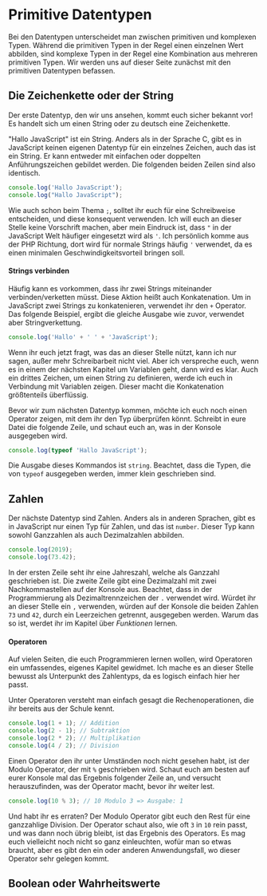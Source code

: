 # Primitive Datentypen

Bei den Datentypen unterscheidet man zwischen primitiven und komplexen Typen. Während die primitiven Typen in der Regel einen einzelnen Wert abbilden, sind komplexe Typen in der Regel eine Kombination aus mehreren primitiven Typen. Wir werden uns auf dieser Seite zunächst mit den primitiven Datentypen befassen.

## Die Zeichenkette oder der String

Der erste Datentyp, den wir uns ansehen, kommt euch sicher bekannt vor! Es handelt sich um einen String oder zu deutsch eine Zeichenkette. 

"Hallo JavaScript" ist ein String. Anders als in der Sprache C, gibt es in JavaScript keinen eigenen Datentyp für ein einzelnes Zeichen, auch das ist ein String. Er kann entweder mit einfachen oder doppelten Anführungszeichen gebildet werden. Die folgenden beiden Zeilen sind also identisch.

```javascript
console.log('Hallo JavaScript');
console.log("Hallo JavaScript");
```

Wie auch schon beim Thema `;`, solltet ihr euch für eine Schreibweise entscheiden, und diese konsequent verwenden. Ich will euch an dieser Stelle keine Vorschrift machen, aber mein Eindruck ist, dass `"` in der JavaScript Welt häufiger eingesetzt wird als `'`. Ich persönlich komme aus der PHP Richtung, dort wird für normale Strings häufig `'` verwendet, da es einen minimalen Geschwindigkeitsvorteil bringen soll.

#### Strings verbinden

Häufig kann es vorkommen, dass ihr zwei Strings miteinander verbinden/verketten müsst. Diese Aktion heißt auch Konkatenation. Um in JavaScript zwei Strings zu konkatenieren, verwendet ihr den `+` Operator. Das folgende Beispiel, ergibt die gleiche Ausgabe wie zuvor, verwendet aber Stringverkettung.

```javascript
console.log('Hallo' + ' ' + 'JavaScript');
```

Wenn ihr euch jetzt fragt, was das an dieser Stelle nützt, kann ich nur sagen, außer mehr Schreibarbeit nicht viel. Aber ich verspreche euch, wenn es in einem der nächsten Kapitel um Variablen geht, dann wird es klar. Auch ein drittes Zeichen, um einen String zu definieren, werde ich euch in Verbindung mit Variablen zeigen. Dieser macht die Konkatenation größtenteils überflüssig.

Bevor wir zum nächsten Datentyp kommen, möchte ich euch noch einen Operator zeigen, mit dem ihr den Typ überprüfen könnt. Schreibt in eure Datei die folgende Zeile, und schaut euch an, was in der Konsole ausgegeben wird.

```javascript
console.log(typeof 'Hallo JavaScript');
```

Die Ausgabe dieses Kommandos ist `string`. Beachtet, dass die Typen, die von `typeof` ausgegeben werden, immer klein geschrieben sind. 

## Zahlen

Der nächste Datentyp sind Zahlen. Anders als in anderen Sprachen, gibt es in JavaScript nur einen Typ für Zahlen, und das ist `number`. Dieser Typ kann sowohl Ganzzahlen als auch Dezimalzahlen abbilden.

```javascript
console.log(2019);
console.log(73.42);
```

In der ersten Zeile seht ihr eine Jahreszahl, welche als Ganzzahl geschrieben ist. Die zweite Zeile gibt eine Dezimalzahl mit zwei Nachkommastellen auf der Konsole aus. Beachtet, dass in der Programmierung als Dezimaltrennzeichen der `.` verwendet wird. Würdet ihr an dieser Stelle ein `,` verwenden, würden auf der Konsole die beiden Zahlen `73` und `42`, durch ein Leerzeichen getrennt, ausgegeben werden. Warum das so ist, werdet ihr im Kapitel über *Funktionen* lernen.

#### Operatoren

Auf vielen Seiten, die euch Programmieren lernen wollen, wird Operatoren ein umfassendes, eigenes Kapitel gewidmet. Ich mache es an dieser Stelle bewusst als Unterpunkt des Zahlentyps, da es logisch einfach hier her passt.

Unter Operatoren versteht man einfach gesagt die Rechenoperationen, die ihr bereits aus der Schule kennt.

```javascript
console.log(1 + 1); // Addition
console.log(2 - 1); // Subtraktion
console.log(2 * 2); // Multiplikation
console.log(4 / 2); // Division
```

Einen Operator den ihr unter Umständen noch nicht gesehen habt, ist der Modulo Operator, der mit `%` geschrieben wird. Schaut euch am besten auf eurer Konsole mal das Ergebnis folgender Zeile an, und versucht herauszufinden, was der Operator macht, bevor ihr weiter lest.

```javascript
console.log(10 % 3); // 10 Modulo 3 => Ausgabe: 1
```

Und habt ihr es erraten? Der Modulo Operator gibt euch den Rest für eine ganzzahlige Division. Der Operator schaut also, wie oft `3` in `10` rein passt, und was dann noch übrig bleibt, ist das Ergebnis des Operators. Es mag euch vielleicht noch nicht so ganz einleuchten, wofür man so etwas braucht, aber es gibt den ein oder anderen Anwendungsfall, wo dieser Operator sehr gelegen kommt.

## Boolean oder Wahrheitswerte